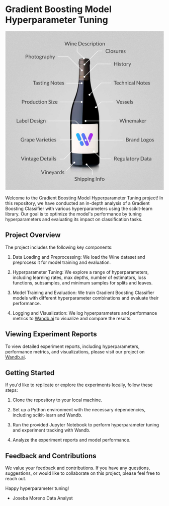 # Gradient Boosting Model Hyperparameter Tuning

![Wine](gwdb-wine-database.jpg)


Welcome to the Gradient Boosting Model Hyperparameter Tuning project! In this repository, we have conducted an in-depth analysis of a Gradient Boosting Classifier with various hyperparameters using the scikit-learn library. Our goal is to optimize the model's performance by tuning hyperparameters and evaluating its impact on classification tasks.

## Project Overview

The project includes the following key components:

1. Data Loading and Preprocessing: We load the Wine dataset and preprocess it for model training and evaluation.

2. Hyperparameter Tuning: We explore a range of hyperparameters, including learning rates, max depths, number of estimators, loss functions, subsamples, and minimum samples for splits and leaves.

3. Model Training and Evaluation: We train Gradient Boosting Classifier models with different hyperparameter combinations and evaluate their performance.

4. Logging and Visualization: We log hyperparameters and performance metrics to [Wandb.ai](https://wandb.ai/) to visualize and compare the results.

## Viewing Experiment Reports

To view detailed experiment reports, including hyperparameters, performance metrics, and visualizations, please visit our project on [Wandb.ai](https://wandb.ai/imjoseba/vinit-upgrade/reports/GradientBoosting-WineClassification-Wandb--Vmlldzo1ODk3MDUy?accessToken=e582hu9n7dc58qmfocj90uwf5crtxv3nd8u0ck1s10ccit21efmj18lk8c021t16).

## Getting Started

If you'd like to replicate or explore the experiments locally, follow these steps:

1. Clone the repository to your local machine.

2. Set up a Python environment with the necessary dependencies, including scikit-learn and Wandb.


3. Run the provided Jupyter Notebook to perform hyperparameter tuning and experiment tracking with Wandb.

4. Analyze the experiment reports and model performance.

## Feedback and Contributions

We value your feedback and contributions. If you have any questions, suggestions, or would like to collaborate on this project, please feel free to reach out.

Happy hyperparameter tuning!

- Joseba Moreno
Data Analyst
